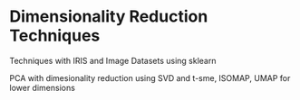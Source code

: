 # Dimensionality Reduction Techniques
 Techniques with IRIS and Image Datasets using sklearn

PCA with dimesionality reduction using SVD and t-sme, ISOMAP, UMAP for lower dimensions
